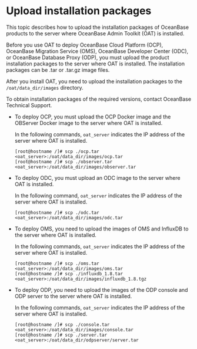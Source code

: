 # Upload installation packages

This topic describes how to upload the installation packages of OceanBase products to the server where OceanBase Admin Toolkit (OAT) is installed.

Before you use OAT to deploy OceanBase Cloud Platform (OCP), OceanBase Migration Service (OMS), OceanBase Developer Center (ODC), or OceanBase Database Proxy (ODP), you must upload the product installation packages to the server where OAT is installed. The installation packages can be .tar or .tar.gz image files.

After you install OAT, you need to upload the installation packages to the `/oat/data_dir/images` directory.

To obtain installation packages of the required versions, contact OceanBase Technical Support.

* To deploy OCP, you must upload the OCP Docker image and the OBServer Docker image to the server where OAT is installed.

   In the following commands, `oat_server` indicates the IP address of the server where OAT is installed.

   ```shell
   [root@hostname /]# scp ./ocp.tar <oat_server>:/oat/data_dir/images/ocp.tar
   [root@hostname /]# scp ./observer.tar <oat_server>:/oat/data_dir/images/observer.tar
   ```

* To deploy ODC, you must upload an ODC image to the server where OAT is installed.

   In the following command, `oat_server` indicates the IP address of the server where OAT is installed.

   ```shell
   [root@hostname /]# scp ./odc.tar <oat_server>:/oat/data_dir/images/odc.tar
   ```

* To deploy OMS, you need to upload the images of OMS and InfluxDB to the server where OAT is installed.

   In the following commands, `oat_server` indicates the IP address of the server where OAT is installed.

   ```shell
   [root@hostname /]# scp ./oms.tar <oat_server>:/oat/data_dir/images/oms.tar
   [root@hostname /]# scp ./influxdb_1.8.tar <oat_server>:/oat/data_dir/images/influxdb_1.8.tgz
   ```

* To deploy ODP, you need to upload the images of the ODP console and ODP server to the server where OAT is installed.

   In the following commands, `oat_server` indicates the IP address of the server where OAT is installed.

   ```shell
   [root@hostname /]# scp ./console.tar <oat_server>:/oat/data_dir/images/console.tar
   [root@hostname /]# scp ./server.tar <oat_server>:/oat/data_dir/odpserver/server.tar
   ```
